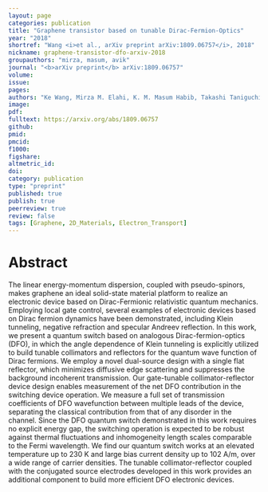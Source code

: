 ```yaml
---
layout: page
categories: publication
title: "Graphene transistor based on tunable Dirac-Fermion-Optics"
year: "2018"
shortref: "Wang <i>et al., arXiv preprint arXiv:1809.06757</i>, 2018"
nickname: graphene-transistor-dfo-arxiv-2018
groupauthors: "mirza, masum, avik"
journal: "<b>arXiv preprint</b> arXiv:1809.06757"
volume: 
issue: 
pages: 
authors: "Ke Wang, Mirza M. Elahi, K. M. Masum Habib, Takashi Taniguchi, Kenji Watanabe, Avik W. Ghosh, Gil-Ho Lee, and Philip Kim"
image:
pdf: 
fulltext: https://arxiv.org/abs/1809.06757
github: 
pmid: 
pmcid: 
f1000: 
figshare: 
altmetric_id: 
doi: 
category: publication
type: "preprint"
published: true
publish: true
peerreview: true
review: false
tags: [Graphene, 2D_Materials, Electron_Transport]
---
```


# Abstract 

The linear energy-momentum dispersion, coupled with pseudo-spinors, makes graphene an ideal solid-state material platform to realize an electronic device based on Dirac-Fermionic relativistic quantum mechanics. Employing local gate control, several examples of electronic devices based on Dirac fermion dynamics have been demonstrated, including Klein tunneling, negative refraction and specular Andreev reflection. In this work, we present a quantum switch based on analogous Dirac-fermion-optics (DFO), in which the angle dependence of Klein tunneling is explicitly utilized to build tunable collimators and reflectors for the quantum wave function of Dirac fermions. We employ a novel dual-source design with a single flat reflector, which minimizes diffusive edge scattering and suppresses the background incoherent transmission. Our gate-tunable collimator-reflector device design enables measurement of the net DFO contribution in the switching device operation. We measure a full set of transmission coefficients of DFO wavefunction between multiple leads of the device, separating the classical contribution from that of any disorder in the channel. Since the DFO quantum switch demonstrated in this work requires no explicit energy gap, the switching operation is expected to be robust against thermal fluctuations and inhomogeneity length scales comparable to the Fermi wavelength. We find our quantum switch works at an elevated temperature up to 230 K and large bias current density up to 102 A/m, over a wide range of carrier densities. The tunable collimator-reflector coupled with the conjugated source electrodes developed in this work provides an additional component to build more efficient DFO electronic devices.
